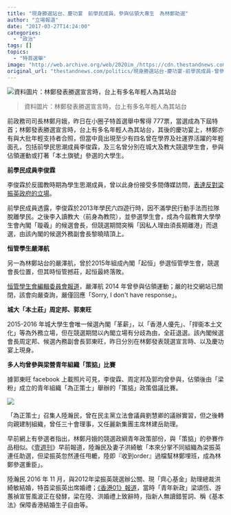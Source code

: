 ```yaml
---
title: "現身勝選站台、慶功宴　前學民成員、參與佔領大專生　為林鄭助選"
author: "立場報道"
date: "2017-03-27T14:24:00"
categories:
  - "政治"
tags: []
topics:
  - "特首選舉"
image: "http://web.archive.org/web/2020im_/https://cdn.thestandnews.com/media/photos/cache/y7-01_76Mds_1200x0.png"
original_url: "thestandnews.com/politics/現身勝選站台-慶功宴-前學民成員-曾參與佔領大專生-為林鄭月娥助選"
---
```

![資料圖片：林鄭發表勝選宣言時，台上有多名年輕人為其站台](http://web.archive.org/web/2020im_/https://cdn.thestandnews.com/media/photos/cache/y7-01_76Mds_1200x0.png)

> 資料圖片：林鄭發表勝選宣言時，台上有多名年輕人為其站台

前政務司司長林鄭月娥，昨日在小圈子特首選舉中奪得 777票，當選成為下屆特首；林鄭發表勝選宣言時，台上有多名年輕人為其站台，其後的慶功宴上，林鄭亦有與大批年輕支持者合照，但當中竟出現至少有四名曾在學界及社運界活躍的年輕面孔，包括前學民思潮成員李俊霖，及三名曾分別在城大及教大競選學生會，參與佔領運動或打著「本土旗號」參選的大學生。

**前學民成員李俊霖**

李俊霖於反國教時期為學生思潮成員，曾以此身份接受多間傳媒訪問，[表達反對梁振英政府的立場](http://web.archive.org/web/20210628163844/http://hk.apple.nextmedia.com/news/art/20121228/18116268)。

前學民成員透露，李俊霖於2013年學民六四遊行時，因不滿學民行動手法而拉隊脫離學民。之後李入讀教大（前身為教院），並參選學生會，成為今屆教育大學學生會內閣「璇羲」的候選會長，但競選期間突稱「因私人理由須長期離港」而退選，由該內閣的候選外務副會長黎曉晴頂上。

**恒管學生嚴澤航**

另一為林鄭站台的嚴澤航，曾於2015年組成內閣「起恒」參選恒管學生會，競選會長位置，但其時恒管撼莊，起恒最終落敗。

[恒管學生會編輯委員會報道](http://web.archive.org/web/20210628163844/https://www.facebook.com/hsmcsueb/photos/a.452791624843168.1073741828.451516261637371/1148575861931404/?type=3&theater)，嚴澤航 2014 年曾參與佔領運動；嚴的社交網站已關閉，該會向嚴查詢，嚴僅回應「Sorry, I don't have response」。

**城大「本土莊」周定邦、郭東旺**

2015-2016 年城大學生會唯一候選內閣「革薪」，以「香港人優先」、「捍衞本土文化」等為外務立場，但在競選期間以內閣立場有分歧為由，全莊退選。該內閣候選會長周定邦、候選內務副會長郭東旺，昨日分別在林鄭發表競選宣言時、以及慶功宴上現身。

**多人均曾參與梁營青年組織「策掂」比賽**

據郭東旺 facebook 上載照片可見，李俊霖、周定邦及郭均曾參與，佔領後由「梁粉」成立的青年組織「為正策士」舉辦的「策掂」政策倡議比賽。

[![](http://web.archive.org/web/2020im_/https://cdn.thestandnews.com/media/photos/cache/Aaskdjaskldjaskl_Pc2wy_1200x0.JPG)](http://web.archive.org/web/20210628163844/https://cdn.thestandnews.com/media/photos/cache/Aaskdjaskldjaskl_Pc2wy_1200x0.JPG)

「為正策士」召集人陸瀚民，曾在民主黨立法會議員劉慧卿的議辦實習，但之後轉向親建制組織，曾任三十會理事，又任麗新集團主席林建岳助理。

早前網上有參選者指出，林鄭月娥的競選政綱青年政策部份，與「策掂」的參賽作品相似。《[壹週刊](http://web.archive.org/web/20210628163844/http://hk.apple.nextmedia.com/nextplus/%E6%99%82%E4%BA%8B%E8%A6%81%E8%81%9E/article/20170327/2_482921_0/-%E5%8B%95%E7%95%AB-%E7%89%B9%E9%A6%96%E9%81%B8%E6%88%B0-%E9%81%B8%E6%88%B0%E4%B8%89%E4%BA%BA%E5%85%A5%E9%96%98-%E6%9E%97%E9%84%AD%E5%8F%83%E9%81%B8%E9%83%A8%E7%BD%B2%E4%B9%8B%E8%B7%AF%E6%9B%9D%E5%85%89)》早前報道，陸瀚民及妻子洪綺敏「本來分掌不同組織為梁振英連任助選，但梁振英忽然連任甩轆，陸即『收到order』過檔幫林鄭埋班，成為林鄭參選重臣」。

陸瀚民 2016 年 11 月，與2012年梁振英競選辦公關、現「齊心基金」助理總裁洪綺敏結婚，特首梁振英出席婚禮；[《香港01》報道](http://web.archive.org/web/20210628163844/https://www.hk01.com/%E6%B8%AF%E8%81%9E/53996/-%E6%94%BF%E5%9C%88%E9%A2%A8%E8%81%B2-%E5%89%8D%E6%A2%81%E6%8C%AF%E8%8B%B1%E6%84%9B%E5%B0%87%E5%A9%9A%E7%A6%AE-%E8%AE%8ACY%E9%80%A3%E4%BB%BB%E9%80%A0%E5%8B%A2%E5%A4%A7%E6%9C%83)，當時「青年新政」梁頌恆、游蕙禎宣誓風波正在發酵，梁在陸、洪婚禮上致辭時，指新人無讀錯誓詞、稱《基本法》保障香港結婚生子自由等。